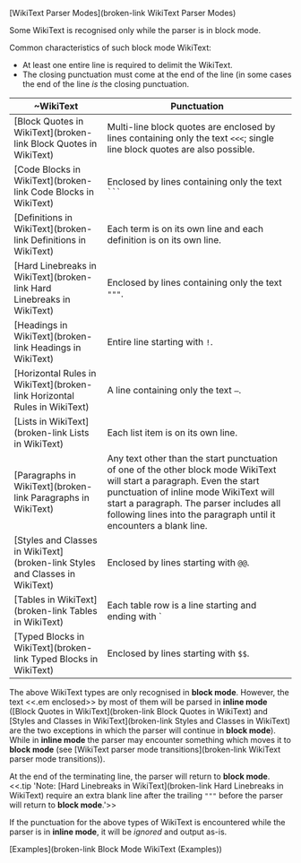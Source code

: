 [WikiText Parser Modes](broken-link WikiText Parser Modes)

Some WikiText is recognised only while the parser is in block mode.

Common characteristics of such block mode WikiText:

* At least one entire line is required to delimit the WikiText.
* The closing punctuation must come at the end of the line (in some cases the end of the line *is* the closing punctuation.

| ~WikiText | Punctuation |
| --- | --- |
| [Block Quotes in WikiText](broken-link Block Quotes in WikiText) | Multi-line block quotes are enclosed by lines containing only the text `<<<`; single line block quotes are also possible. |
| [Code Blocks in WikiText](broken-link Code Blocks in WikiText) | Enclosed by lines containing only the text ```` ``` ```` |
| [Definitions in WikiText](broken-link Definitions in WikiText) | Each term is on its own line and each definition is on its own line. |
| [Hard Linebreaks in WikiText](broken-link Hard Linebreaks in WikiText) | Enclosed by lines containing only the text `"""`. |
| [Headings in WikiText](broken-link Headings in WikiText) | Entire line starting with `!`. |
| [Horizontal Rules in WikiText](broken-link Horizontal Rules in WikiText) | A line containing only the text `—`. |
| [Lists in WikiText](broken-link Lists in WikiText) | Each list item is on its own line. |
| [Paragraphs in WikiText](broken-link Paragraphs in WikiText) | Any text other than the start punctuation of one of the other block mode WikiText will start a paragraph. Even the start punctuation of inline mode WikiText will start a paragraph. The parser includes all following lines into the paragraph until it encounters a blank line. |
| [Styles and Classes in WikiText](broken-link Styles and Classes in WikiText) | Enclosed by lines starting with `@@`. |
| [Tables in WikiText](broken-link Tables in WikiText) | Each table row is a line starting and ending with ` | `. |
| [Typed Blocks in WikiText](broken-link Typed Blocks in WikiText) | Enclosed by lines starting with `$$`. |

The above WikiText types are only recognised in **block mode**. However, the text <<.em enclosed>> by most of them will be parsed in **inline mode** ([Block Quotes in WikiText](broken-link Block Quotes in WikiText) and [Styles and Classes in WikiText](broken-link Styles and Classes in WikiText) are the two exceptions in which the parser will continue in **block mode**). While in **inline mode** the parser may encounter something which moves it to **block mode** (see [WikiText parser mode transitions](broken-link WikiText parser mode transitions)).

At the end of the terminating line, the parser will return to **block mode**. 
<<.tip 'Note: [Hard Linebreaks in WikiText](broken-link Hard Linebreaks in WikiText) require an extra blank line after the trailing `"""` before the parser will return to **block mode**.'>>

If the punctuation for the above types of WikiText is encountered while the parser is in **inline mode**, it will be *ignored* and output as-is.

[Examples](broken-link Block Mode WikiText (Examples))